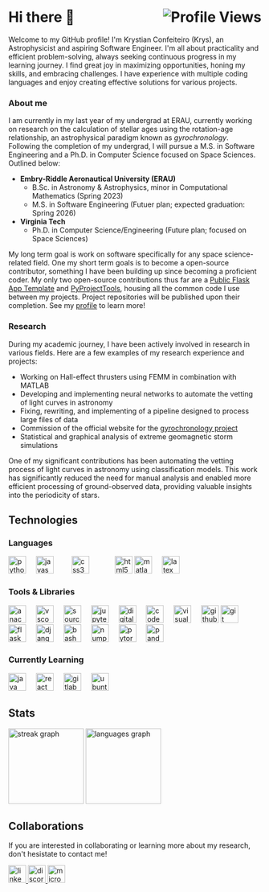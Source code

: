 # Hi there 👋 <div style="float:right;">![Profile Views](https://komarev.com/ghpvc/?username=kconfeiteiro&color=blue)</div>

Welcome to my GitHub profile! I'm Krystian Confeiteiro (Krys), an Astrophysicist and aspiring Software Engineer. I'm all about practicality and efficient problem-solving, always seeking continuous progress in my learning journey. I find great joy in maximizing opportunities, honing my skills, and embracing challenges. I have experience with multiple coding languages and enjoy creating effective solutions for various projects.

### About me

I am currently in my last year of my undergrad at ERAU, currently working on research on the calculation of stellar ages using the rotation-age relationship, an astrophysical paradigm known as *gyrochronology*. Following the completion of my undergrad, I will pursue a M.S. in Software Engineering and a Ph.D. in Computer Science focused on Space Sciences. Outlined below:

- **Embry-Riddle Aeronautical University (ERAU)**
  - B.Sc. in Astronomy & Astrophysics, minor in Computational Mathematics (Spring 2023)
  - M.S. in Software Engineering (Futuer plan; expected graduation: Spring 2026)
- **Virginia Tech**
  - Ph.D. in Computer Science/Engineering (Future plan; focused on Space Sciences)

My long term goal is work on software specifically for any space science-related field. One my short term goals is to become a open-source contributor, something I have been building up since becoming a proficient coder. My only two open-source contributions thus far are a [Public Flask App Template](https://github.com/kconfeiteiro/Website-flask-practice) and [PyProjectTools](https://github.com/kconfeiteiro/PyProjectTools), housing all the common code I use between my projects. Project repositories will be published upon their completion. See my [profile](https://github.com/kconfeiteiro?tab=repositories&q=&type=public&language=&sort=) to learn more!

### Research

During my academic journey, I have been actively involved in research in various fields. Here are a few examples of my research experience and projects:

- Working on Hall-effect thrusters using FEMM in combination with MATLAB
- Developing and implementing neural networks to automate the vetting of light curves in astronomy
- Fixing, rewriting, and implementing of a pipeline designed to process large files of data
- Commission of the official website for the [gyrochronology project](https://www.gyrochronology.info)
- Statistical and graphical analysis of extreme geomagnetic storm simulations

One of my significant contributions has been automating the vetting process of light curves in astronomy using classification models. This work has significantly reduced the need for manual analysis and enabled more efficient processing of ground-observed data, providing valuable insights into the periodicity of stars.

## Technologies

### Languages

<div align="left">
  <img src="https://cdn.jsdelivr.net/gh/devicons/devicon/icons/python/python-original.svg" height="35" alt="python logo"  />
	<img width="12" />
  <img src="https://cdn.jsdelivr.net/gh/devicons/devicon/icons/javascript/javascript-original.svg" height="35" alt="javascript logo"  />
  <img width="12" />
  <img width="12" />
  <img src="https://cdn.jsdelivr.net/gh/devicons/devicon/icons/css3/css3-original.svg" height="35" alt="css3 logo"  />
  <img width="12" />
  <img width="12" />
  <img width="12" />
  <img src="https://cdn.jsdelivr.net/gh/devicons/devicon/icons/html5/html5-original.svg" height="35" alt="html5 logo"  />
	<img src="https://cdn.jsdelivr.net/gh/devicons/devicon/icons/matlab/matlab-original.svg" height="35" alt="matlab logo"  />
  <img width="12" />
	<img src="https://cdn.jsdelivr.net/gh/devicons/devicon/icons/latex/latex-original.svg" height="35" alt="latex logo"  />
</div>

### Tools & Libraries

<div align="left">
  <img src="https://cdn.jsdelivr.net/gh/devicons/devicon/icons/anaconda/anaconda-original.svg" height="35" alt="anaconda logo"  />
  <img width="12" />
  <img src="https://cdn.jsdelivr.net/gh/devicons/devicon/icons/vscode/vscode-original.svg" height="35" alt="vscode logo"  />
  <img width="12" />
  <img src="https://cdn.jsdelivr.net/gh/devicons/devicon/icons/sourcetree/sourcetree-original.svg" height="35" alt="sourcetree logo"  />
  <img width="12" />
  <img src="https://cdn.jsdelivr.net/gh/devicons/devicon/icons/jupyter/jupyter-original.svg" height="35" alt="jupyter logo"  />
  <img width="12" />
  <img src="https://cdn.jsdelivr.net/gh/devicons/devicon/icons/digitalocean/digitalocean-original.svg" height="35" alt="digitalocean logo"  />
  <img width="12" />
  <img src="https://cdn.jsdelivr.net/gh/devicons/devicon/icons/codepen/codepen-plain.svg" height="35" alt="codepen logo"  />
  <img width="12" />
  <img src="https://cdn.jsdelivr.net/gh/devicons/devicon/icons/visualstudio/visualstudio-plain.svg" height="35" alt="visualstudio logo"  />
  <img width="12" />
  <img src="https://cdn.jsdelivr.net/gh/devicons/devicon/icons/github/github-original.svg" height="35" alt="github logo"  />
  <img src="https://cdn.jsdelivr.net/gh/devicons/devicon/icons/git/git-original.svg" height="35" alt="git logo"  />
  <img width="12" />
  <img src="https://cdn.jsdelivr.net/gh/devicons/devicon/icons/flask/flask-original.svg" height="35" alt="flask logo"  />
  <img width="12" />
  <img src="https://cdn.jsdelivr.net/gh/devicons/devicon/icons/django/django-plain.svg" height="35" alt="django logo"  />
  <img width="12" />
  <img src="https://cdn.jsdelivr.net/gh/devicons/devicon/icons/bash/bash-original.svg" height="35" alt="bash logo"  />
  <img width="12" />
  <img src="https://cdn.jsdelivr.net/gh/devicons/devicon/icons/numpy/numpy-original.svg" height="35" alt="numpy logo"  />
  <img width="12" />
  <img src="https://cdn.jsdelivr.net/gh/devicons/devicon/icons/pytorch/pytorch-original.svg" height="35" alt="pytorch logo"  />
  <img width="12" />
  <img src="https://cdn.jsdelivr.net/gh/devicons/devicon/icons/pandas/pandas-original.svg" height="35" alt="pandas logo"  />
</div>

### Currently Learning

<div align="left">
  <img src="https://cdn.jsdelivr.net/gh/devicons/devicon/icons/java/java-original.svg" height="35" alt="java logo"  />
  <img width="12" />
  <img src="https://cdn.jsdelivr.net/gh/devicons/devicon/icons/react/react-original.svg" height="35" alt="react logo"  />
  <img width="12" />
  <img src="https://cdn.jsdelivr.net/gh/devicons/devicon/icons/gitlab/gitlab-original.svg" height="35" alt="gitlab logo"  />
  <img width="12" />
  <img src="https://cdn.jsdelivr.net/gh/devicons/devicon/icons/ubuntu/ubuntu-plain.svg" height="35" alt="ubuntu logo"  />
</div>

## Stats

<div align="left">
  <img src="https://streak-stats.demolab.com?user=kconfeiteiro&locale=en&mode=daily&theme=dracula&hide_border=false&border_radius=5" height="150" alt="streak graph"  />
  <img src="https://github-readme-stats.vercel.app/api/top-langs?username=kconfeiteiro&locale=en&hide_title=false&layout=compact&card_width=320&langs_count=5&theme=dracula&hide_border=false" height="150" alt="languages graph"  />
  <!-- <img src="https://github-readme-stats.vercel.app/api?username=kconfeiteiro&hide_title=false&hide_rank=true&show_icons=true&include_all_commits=true&count_private=true&disable_animations=false&theme=dracula&locale=en&hide_border=false" height="150" alt="stats graph"  /> -->
</div>

##  Collaborations

If you are interested in collaborating or learning more about my research, don't hesistate to contact me!

<div align="left">
  <a href="https://www.linkedin.com/in/kconfeiteiro" target="_blank">
    <img src="https://img.shields.io/static/v1?message=LinkedIn&logo=linkedin&label=&color=0077B5&logoColor=white&labelColor=&style=for-the-badge" height="35" alt="linkedin logo"  />
  </a>
  <a href="https://www.discordapp.com/users/krys" target="_blank">
    <img src="https://img.shields.io/static/v1?message=Discord&logo=discord&label=&color=7289DA&logoColor=white&labelColor=&style=for-the-badge" height="35" alt="discord logo"  />
  </a>
  <a href="mailto:confeitk@outlook.com" target="_blank">
    <img src="https://img.shields.io/static/v1?message=Outlook&logo=microsoft-outlook&label=&color=0078D4&logoColor=white&labelColor=&style=for-the-badge" height="35" alt="microsoft-outlook logo"  />
  </a>
  <!-- <a href="https://codepen.io/kconfeiteiro" target="_blank">
    <img src="https://img.shields.io/static/v1?message=Codepen&logo=codepen&label=&color=000000&logoColor=white&labelColor=&style=for-the-badge" height="35" alt="codepen logo"  />
  </a> -->
</div>